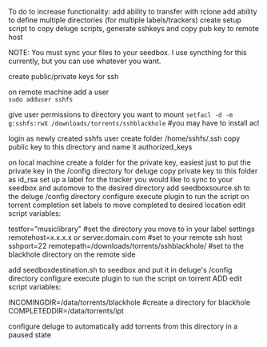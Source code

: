 To do to increase functionality:
add ability to transfer with rclone
add ability to define multiple directories (for multiple labels/trackers)
create setup script to copy deluge scripts, generate sshkeys and copy pub key to remote host

NOTE:  You must sync your files to your seedbox.  I use syncthing for this currently, but you can use whatever you want.

create public/private keys for ssh

on remote machine add a user  
```sudo adduser sshfs```

give user permissions to directory you want to mount
```setfacl -d -m g:sshfs:rwX /downloads/torrents/sshblackhole```
#you may have to install acl

login as newly created sshfs user
create folder /home/sshfs/.ssh
copy public key to this directory and name it authorized_keys

on local machine
create a folder for the private key, easiest just to put the private key in the /config directory for deluge
copy private key to this folder as id_rsa
set up a label for the tracker you would like to sync to your seedbox and automove to the desired directory
add seedboxsource.sh to the deluge /config directory
configure execute plugin to run the script on torrent completion
set labels to move completed to desired location
edit script variables:

testfor="musiclibrary"       #set the directory you move to in your label settings
remotehost=x.x.x.x or server.domain.com  #set to your remote ssh host
sshport=22
remotepath=/downloads/torrents/sshblackhole/ #set to the blackhole directory on the remote side

add seedboxdestination.sh to seedbox and put it in deluge's /config directory
configure execute plugin to run the script on torrent ADD
edit script variables:

INCOMINGDIR=/data/torrents/blackhole #create a directory for blackhole
COMPLETEDDIR=/data/torrents/ipt

configure deluge to automatically add torrents from this directory in a paused state